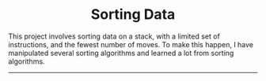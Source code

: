 <h1 align="center">Sorting Data</h1>

This project involves sorting data on a stack, with a limited set of instructions, and the fewest number of moves.
To make this happen, I have manipulated several sorting algorithms and learned a lot from sorting algorithms.

---
